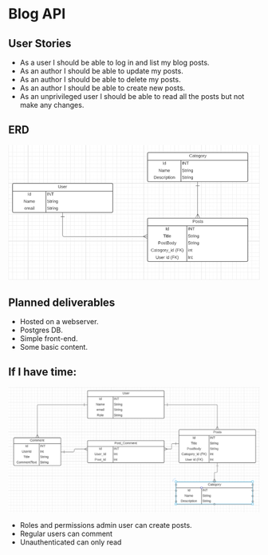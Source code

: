 # Blog API

## User Stories
* As a user I should be able to log in and list my blog posts.
* As an author I should be able to update my posts.
* As an author I should be able to delete my posts. 
* As an author I should be able to create new posts. 
* As an unprivileged user I should be able to read all the posts but not make any changes. 

## ERD
![](./README/ERD.png)


## Planned deliverables
* Hosted on a webserver.
* Postgres DB. 
* Simple front-end. 
* Some basic content.

## If I have time:
![](./README/ambitious.erd.png)
* Roles and permissions admin user can create posts. 
* Regular users can comment
* Unauthenticated can only read

